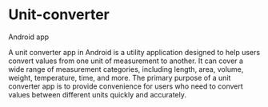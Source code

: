 # Unit-converter
Android app

A unit converter app in Android is a utility application designed to help users convert values from one unit of measurement to another. It can cover a wide range of measurement categories, including length, area, volume, weight, temperature, time, and more. The primary purpose of a unit converter app is to provide convenience for users who need to convert values between different units quickly and accurately.


